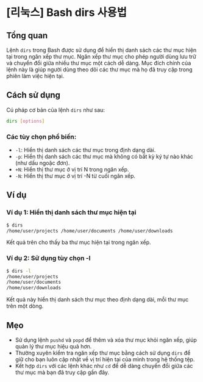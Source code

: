 # [리눅스] Bash dirs 사용법

## Tổng quan
Lệnh `dirs` trong Bash được sử dụng để hiển thị danh sách các thư mục hiện tại trong ngăn xếp thư mục. Ngăn xếp thư mục cho phép người dùng lưu trữ và chuyển đổi giữa nhiều thư mục một cách dễ dàng. Mục đích chính của lệnh này là giúp người dùng theo dõi các thư mục mà họ đã truy cập trong phiên làm việc hiện tại.

## Cách sử dụng
Cú pháp cơ bản của lệnh `dirs` như sau:

```bash
dirs [options]
```

### Các tùy chọn phổ biến:
- `-l`: Hiển thị danh sách các thư mục trong định dạng dài.
- `-p`: Hiển thị danh sách các thư mục mà không có bất kỳ ký tự nào khác (như dấu ngoặc đơn).
- `+N`: Hiển thị thư mục ở vị trí N trong ngăn xếp.
- `-N`: Hiển thị thư mục ở vị trí -N từ cuối ngăn xếp.

## Ví dụ
### Ví dụ 1: Hiển thị danh sách thư mục hiện tại
```bash
$ dirs
/home/user/projects /home/user/documents /home/user/downloads
```
Kết quả trên cho thấy ba thư mục hiện tại trong ngăn xếp.

### Ví dụ 2: Sử dụng tùy chọn -l
```bash
$ dirs -l
/home/user/projects
/home/user/documents
/home/user/downloads
```
Kết quả này hiển thị danh sách thư mục theo định dạng dài, mỗi thư mục trên một dòng.

## Mẹo
- Sử dụng lệnh `pushd` và `popd` để thêm và xóa thư mục khỏi ngăn xếp, giúp quản lý thư mục hiệu quả hơn.
- Thường xuyên kiểm tra ngăn xếp thư mục bằng cách sử dụng `dirs` để giữ cho bạn luôn cập nhật về vị trí hiện tại của mình trong hệ thống tệp.
- Kết hợp `dirs` với các lệnh khác như `cd` để dễ dàng chuyển đổi giữa các thư mục mà bạn đã truy cập gần đây.